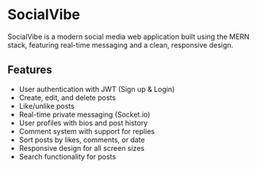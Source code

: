 # SocialVibe

SocialVibe is a modern social media web application built using the MERN stack, featuring real-time messaging and a clean, responsive design.

## Features

- User authentication with JWT (Sign up & Login)
- Create, edit, and delete posts
- Like/unlike posts
- Real-time private messaging (Socket.io)
- User profiles with bios and post history
- Comment system with support for replies
- Sort posts by likes, comments, or date
- Responsive design for all screen sizes
- Search functionality for posts

